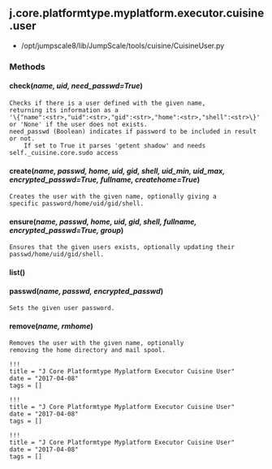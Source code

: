 <!-- toc -->
## j.core.platformtype.myplatform.executor.cuisine.user

- /opt/jumpscale8/lib/JumpScale/tools/cuisine/CuisineUser.py

### Methods

#### check(*name, uid, need_passwd=True*) 

```
Checks if there is a user defined with the given name,
returning its information as a
'\{"name":<str>,"uid":<str>,"gid":<str>,"home":<str>,"shell":<str>\}'
or 'None' if the user does not exists.
need_passwd (Boolean) indicates if password to be included in result or not.
    If set to True it parses 'getent shadow' and needs self._cuisine.core.sudo access

```

#### create(*name, passwd, home, uid, gid, shell, uid_min, uid_max, encrypted_passwd=True, fullname, createhome=True*) 

```
Creates the user with the given name, optionally giving a
specific password/home/uid/gid/shell.

```

#### ensure(*name, passwd, home, uid, gid, shell, fullname, encrypted_passwd=True, group*) 

```
Ensures that the given users exists, optionally updating their
passwd/home/uid/gid/shell.

```

#### list() 

#### passwd(*name, passwd, encrypted_passwd*) 

```
Sets the given user password.

```

#### remove(*name, rmhome*) 

```
Removes the user with the given name, optionally
removing the home directory and mail spool.

```


```
!!!
title = "J Core Platformtype Myplatform Executor Cuisine User"
date = "2017-04-08"
tags = []
```

```
!!!
title = "J Core Platformtype Myplatform Executor Cuisine User"
date = "2017-04-08"
tags = []
```

```
!!!
title = "J Core Platformtype Myplatform Executor Cuisine User"
date = "2017-04-08"
tags = []
```
